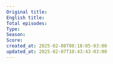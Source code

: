 ```yaml
---
Original title: 
English title: 
Total episodes: 
Type: 
Season: 
Score: 
created_at: 2025-02-08T08:18:05-03:00
updated_at: 2025-02-07T10:43:43-03:00
---
```

